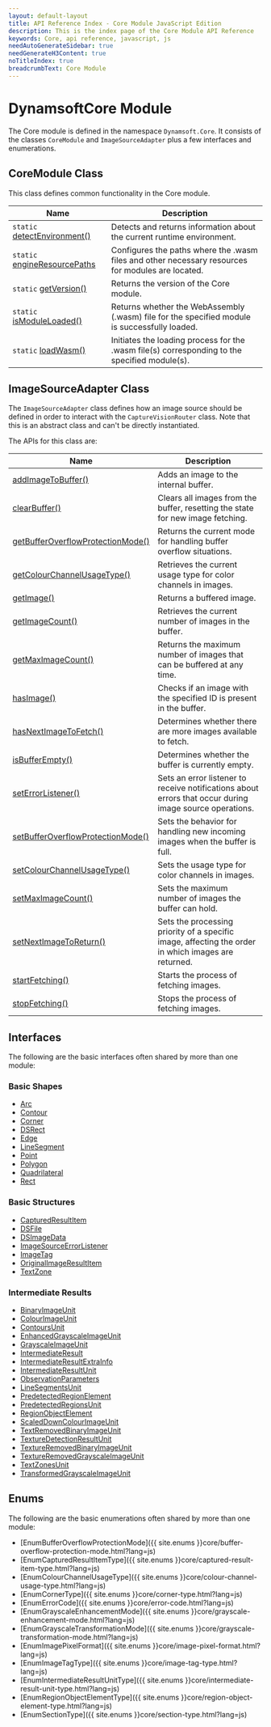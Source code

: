 ```yaml
---
layout: default-layout
title: API Reference Index - Core Module JavaScript Edition
description: This is the index page of the Core Module API Reference
keywords: Core, api reference, javascript, js
needAutoGenerateSidebar: true
needGenerateH3Content: true
noTitleIndex: true
breadcrumbText: Core Module
---
```


# DynamsoftCore Module

The Core module is defined in the namespace `Dynamsoft.Core`. It consists of the classes `CoreModule` and `ImageSourceAdapter` plus a few interfaces and enumerations.

## CoreModule Class

This class defines common functionality in the Core module.

| Name                                                                       | Description                                                                                       |
| -------------------------------------------------------------------------- | ------------------------------------------------------------------------------------------------- |
| `static` [detectEnvironment()](./core-module-class.md#detectenvironment)   | Detects and returns information about the current runtime environment.                            |
| `static` [engineResourcePaths](./core-module-class.md#engineresourcepaths) | Configures the paths where the .wasm files and other necessary resources for modules are located. |
| `static` [getVersion()](./core-module-class.md#getversion)                 | Returns the version of the Core module.                                                           |
| `static` [isModuleLoaded()](./core-module-class.md#ismoduleloaded)         | Returns whether the WebAssembly (.wasm) file for the specified module is successfully loaded.     |
| `static` [loadWasm()](./core-module-class.md#loadwasm)                     | Initiates the loading process for the .wasm file(s) corresponding to the specified module(s).     |

## ImageSourceAdapter Class

The `ImageSourceAdapter` class defines how an image source should be defined in order to interact with the `CaptureVisionRouter` class. Note that this is an abstract class and can't be directly instantiated.

The APIs for this class are:

| Name                                                                                           | Description                                                                                             |
| ---------------------------------------------------------------------------------------------- | ------------------------------------------------------------------------------------------------------- |
| [addImageToBuffer()](./image-source-adapter.md#addimagetobuffer)                               | Adds an image to the internal buffer.                                                                   |
| [clearBuffer()](./image-source-adapter.md#clearbuffer)                                         | Clears all images from the buffer, resetting the state for new image fetching.                          |
| [getBufferOverflowProtectionMode()](./image-source-adapter.md#getbufferoverflowprotectionmode) | Returns the current mode for handling buffer overflow situations.                                       |
| [getColourChannelUsageType()](./image-source-adapter.md#getcolourchannelusagetype)             | Retrieves the current usage type for color channels in images.                                          |
| [getImage()](./image-source-adapter.md#getimage)                                               | Returns a buffered image.                                                                               |
| [getImageCount()](./image-source-adapter.md#getimagecount)                                     | Retrieves the current number of images in the buffer.                                                   |
| [getMaxImageCount()](./image-source-adapter.md#getmaximagecount)                               | Returns the maximum number of images that can be buffered at any time.                                  |
| [hasImage()](./image-source-adapter.md#hasimage)                                               | Checks if an image with the specified ID is present in the buffer.                                      |
| [hasNextImageToFetch()](./image-source-adapter.md#hasnextimagetofetch)                         | Determines whether there are more images available to fetch.                                            |
| [isBufferEmpty()](./image-source-adapter.md#isbufferempty)                                     | Determines whether the buffer is currently empty.                                                       |
| [setErrorListener()](./image-source-adapter.md#seterrorlistener)                               | Sets an error listener to receive notifications about errors that occur during image source operations. |
| [setBufferOverflowProtectionMode()](./image-source-adapter.md#setbufferoverflowprotectionmode) | Sets the behavior for handling new incoming images when the buffer is full.                             |
| [setColourChannelUsageType()](./image-source-adapter.md#setcolourchannelusagetype)             | Sets the usage type for color channels in images.                                                       |
| [setMaxImageCount()](./image-source-adapter.md#setmaximagecount)                               | Sets the maximum number of images the buffer can hold.                                                  |
| [setNextImageToReturn()](./image-source-adapter.md#setnextimagetoreturn)                       | Sets the processing priority of a specific image, affecting the order in which images are returned.     |
| [startFetching()](./image-source-adapter.md#startfetching)                                     | Starts the process of fetching images.                                                                  |
| [stopFetching()](./image-source-adapter.md#stopfetching)                                       | Stops the process of fetching images.                                                                   |

## Interfaces

The following are the basic interfaces often shared by more than one module:

### Basic Shapes

* [Arc](./basic-structures/arc.md)
* [Contour](./basic-structures/contour.md)
* [Corner](./basic-structures/corner.md)
* [DSRect](./basic-structures/ds-rect.md)
* [Edge](./basic-structures/edge.md)
* [LineSegment](./basic-structures/line-segment.md)
* [Point](./basic-structures/point.md)
* [Polygon](./basic-structures/polygon.md)
* [Quadrilateral](./basic-structures/quadrilateral.md)
* [Rect](./basic-structures/rect.md)

### Basic Structures

<!--* [CapturedResult](./basic-structures/captured-result.md)-->
* [CapturedResultItem](./basic-structures/captured-result-item.md)
* [DSFile](./basic-structures/ds-file.md)
* [DSImageData](./basic-structures/ds-image-data.md)
* [ImageSourceErrorListener](./basic-structures/image-source-error-listener.md)
* [ImageTag](./basic-structures/image-tag.md)
* [OriginalImageResultItem](./basic-structures/original-image-result-item.md)
* [TextZone](./intermediate-results/text-zone.md)

<!--
* [FileImageTag](./basic-structures/file-image-tag.md)
* [PDFReadingParameter](./basic-structures/pdf-reading-parameter.md) -->

### Intermediate Results

* [BinaryImageUnit](./intermediate-results/binary-image-unit.md)
* [ColourImageUnit](./intermediate-results/colour-image-unit.md)
* [ContoursUnit](./intermediate-results/contours-unit.md)
* [EnhancedGrayscaleImageUnit](./intermediate-results/enhanced-grayscale-image-unit.md)
* [GrayscaleImageUnit](./intermediate-results/grayscale-image-unit.md)
* [IntermediateResult](./intermediate-results/intermediate-result.md)
* [IntermediateResultExtraInfo](./intermediate-results/intermediate-result-extra-info.md)
* [IntermediateResultUnit](./intermediate-results/intermediate-result-unit.md)
* [ObservationParameters](./intermediate-results/observation-parameters.md)
* [LineSegmentsUnit](./intermediate-results/line-segments-unit.md)
* [PredetectedRegionElement](./intermediate-results/predetected-region-element.md)
* [PredetectedRegionsUnit](./intermediate-results/predetected-regions-unit.md)
* [RegionObjectElement](./intermediate-results/region-object-element.md)
* [ScaledDownColourImageUnit](./intermediate-results/scaled-down-colour-image-unit.md)
* [TextRemovedBinaryImageUnit](./intermediate-results/text-removed-binary-image-unit.md)
* [TextureDetectionResultUnit](./intermediate-results/texture-detection-result-unit.md)
* [TextureRemovedBinaryImageUnit](./intermediate-results/texture-removed-binary-image-unit.md)
* [TextureRemovedGrayscaleImageUnit](./intermediate-results/texture-removed-grayscale-image-unit.md)
* [TextZonesUnit](./intermediate-results/text-zones-unit.md)
* [TransformedGrayscaleImageUnit](./intermediate-results/transformed-grayscale-image-unit.md)

## Enums

The following are the basic enumerations often shared by more than one module:

* [EnumBufferOverflowProtectionMode]({{ site.enums }}core/buffer-overflow-protection-mode.html?lang=js)
* [EnumCapturedResultItemType]({{ site.enums }}core/captured-result-item-type.html?lang=js)
* [EnumColourChannelUsageType]({{ site.enums }}core/colour-channel-usage-type.html?lang=js)
* [EnumCornerType]({{ site.enums }}core/corner-type.html?lang=js)
* [EnumErrorCode]({{ site.enums }}core/error-code.html?lang=js)
* [EnumGrayscaleEnhancementMode]({{ site.enums }}core/grayscale-enhancement-mode.html?lang=js)
* [EnumGrayscaleTransformationMode]({{ site.enums }}core/grayscale-transformation-mode.html?lang=js)
* [EnumImagePixelFormat]({{ site.enums }}core/image-pixel-format.html?lang=js)
* [EnumImageTagType]({{ site.enums }}core/image-tag-type.html?lang=js)
* [EnumIntermediateResultUnitType]({{ site.enums }}core/intermediate-result-unit-type.html?lang=js)
* [EnumRegionObjectElementType]({{ site.enums }}core/region-object-element-type.html?lang=js)
* [EnumSectionType]({{ site.enums }}core/section-type.html?lang=js)

<!-- * [EnumTransformMatrixType]({{ site.enums }}core/transform-matrix-type.html?lang=js) -->
<!-- * [EnumPDFReadingMode]({{ site.enums }}core/pdf-reading-mode.html?lang=js) -->
<!-- * [EnumRasterDataSource]({{ site.enums }}core/raster-data-source.html?lang=js) -->
<!--* [EnumImageCaptureDistanceMode]({{ site.enums }}core/image-capture-distance-mode.html?lang=js)-->